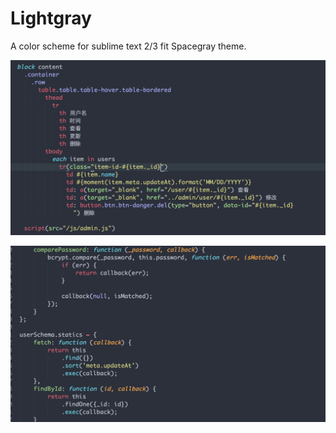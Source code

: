 # Lightgray
A color scheme for sublime text 2/3 fit Spacegray theme.

![html](Screenshots/Lightgray-html.png)

![html](ScreenShots/Lightgray-javascript.png)
